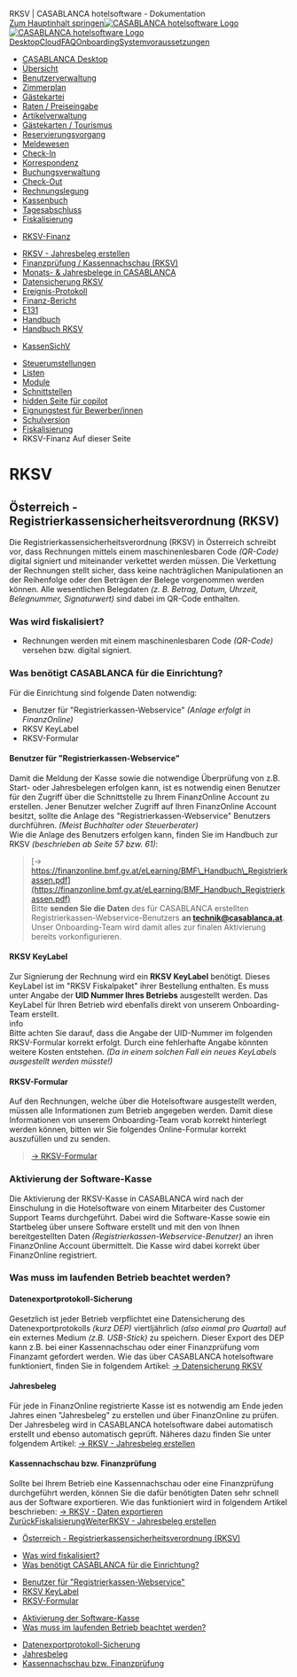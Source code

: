 RKSV | CASABLANCA hotelsoftware - Dokumentation  
[Zum Hauptinhalt springen](https://docs.casablanca.at/desktop/fiscalization/rksv/#__docusaurus_skipToContent_fallback)[![CASABLANCA hotelsoftware Logo](https://docs.casablanca.at/img/logo.png) ![CASABLANCA hotelsoftware Logo](https://docs.casablanca.at/img/Casablanca_LOGO_2022_neg.png)](https://docs.casablanca.at/) [Desktop](https://docs.casablanca.at/desktop/desktop/)[Cloud](https://docs.casablanca.at/cloud/cloud_systems/)[FAQ](https://docs.casablanca.at/faq)[Onboarding](https://docs.casablanca.at/onboarding/fiscalization)[Systemvoraussetzungen](https://docs.casablanca.at/system_requirements)  
* [CASABLANCA Desktop](https://docs.casablanca.at/desktop/desktop/)
* [Übersicht](https://docs.casablanca.at/desktop/interface/)
* [Benutzerverwaltung](https://docs.casablanca.at/desktop/user_management/)
* [Zimmerplan](https://docs.casablanca.at/desktop/room_plan/)
* [Gästekartei](https://docs.casablanca.at/desktop/guest_profile/)
* [Raten / Preiseingabe](https://docs.casablanca.at/desktop/raten/)
* [Artikelverwaltung](https://docs.casablanca.at/desktop/articles/)
* [Gästekarten / Tourismus](https://docs.casablanca.at/desktop/guest_cards/)
* [Reservierungsvorgang](https://docs.casablanca.at/desktop/reservation_process/)
* [Meldewesen](https://docs.casablanca.at/desktop/registration/)
* [Check-In](https://docs.casablanca.at/desktop/check_in/)
* [Korrespondenz](https://docs.casablanca.at/desktop/correspondence/)
* [Buchungsverwaltung](https://docs.casablanca.at/desktop/account/)
* [Check-Out](https://docs.casablanca.at/desktop/check-out/)
* [Rechnungslegung](https://docs.casablanca.at/desktop/accounting/)
* [Kassenbuch](https://docs.casablanca.at/desktop/cashbook/)
* [Tagesabschluss](https://docs.casablanca.at/desktop/daily_closing/)
* [Fiskalisierung](https://docs.casablanca.at/desktop/fiscalization/)
+ [RKSV-Finanz](https://docs.casablanca.at/desktop/fiscalization/rksv/)
- [RKSV - Jahresbeleg erstellen](https://docs.casablanca.at/desktop/fiscalization/rksv/rksv_annual_receipt)
- [Finanzprüfung / Kassennachschau (RKSV)](https://docs.casablanca.at/desktop/fiscalization/rksv/rksv_data_export)
- [Monats- & Jahresbelege in CASABLANCA](https://docs.casablanca.at/desktop/fiscalization/rksv/monthly_annual_receipts)
- [Datensicherung RKSV](https://docs.casablanca.at/desktop/fiscalization/rksv/data_backup_rksv)
- [Ereignis-Protokoll](https://docs.casablanca.at/desktop/fiscalization/rksv/event_protocol)
- [Finanz-Bericht](https://docs.casablanca.at/desktop/fiscalization/rksv/financial_report)
- [E131](https://docs.casablanca.at/desktop/fiscalization/rksv/e131)
- [Handbuch](https://docs.casablanca.at/desktop/fiscalization/rksv/handbuch)
- [Handbuch RKSV](https://docs.casablanca.at/desktop/fiscalization/rksv/handbuch_rksv)
+ [KassenSichV](https://docs.casablanca.at/desktop/fiscalization/kassensichv/)
* [Steuerumstellungen](https://docs.casablanca.at/desktop/tax_changes/)
* [Listen](https://docs.casablanca.at/desktop/lists/)
* [Module](https://docs.casablanca.at/desktop/module/)
* [Schnittstellen](https://docs.casablanca.at/desktop/interfaces/)
* [hidden Seite für copilot](https://docs.casablanca.at/desktop/hidden_copilot)
* [Eignungstest für Bewerber/innen](https://docs.casablanca.at/desktop/qualification)
* [Schulversion](https://docs.casablanca.at/desktop/schoolversion)  
* [Fiskalisierung](https://docs.casablanca.at/desktop/fiscalization/)
* RKSV-Finanz
Auf dieser Seite

# RKSV  
## Österreich - Registrierkassensicherheitsverordnung (RKSV)[](https://docs.casablanca.at/desktop/fiscalization/rksv/#österreich---registrierkassensicherheitsverordnung-rksv "Direkter Link zu Österreich - Registrierkassensicherheitsverordnung (RKSV)")  
Die Registrierkassensicherheitsverordnung (RKSV) in Österreich schreibt vor, dass Rechnungen mittels einem maschinenlesbaren Code *(QR-Code)* digital signiert und miteinander verkettet werden müssen. Die Verkettung der Rechnungen stellt sicher, dass keine nachträglichen Manipulationen an der Reihenfolge oder den Beträgen der Belege vorgenommen werden können. Alle wesentlichen Belegdaten *(z. B. Betrag, Datum, Uhrzeit, Belegnummer, Signaturwert)* sind dabei im QR-Code enthalten.

### Was wird fiskalisiert?[](https://docs.casablanca.at/desktop/fiscalization/rksv/#was-wird-fiskalisiert "Direkter Link zu Was wird fiskalisiert?")  
* Rechnungen werden mit einem maschinenlesbaren Code *(QR-Code)* versehen bzw. digital signiert.

### Was benötigt CASABLANCA für die Einrichtung?[](https://docs.casablanca.at/desktop/fiscalization/rksv/#was-benötigt-casablanca-für-die-einrichtung "Direkter Link zu Was benötigt CASABLANCA für die Einrichtung?")  
Für die Einrichtung sind folgende Daten notwendig:  
* Benutzer für "Registrierkassen-Webservice" *(Anlage erfolgt in FinanzOnline)*
* RKSV KeyLabel
* RKSV-Formular  
#### Benutzer für "Registrierkassen-Webservice"[](https://docs.casablanca.at/desktop/fiscalization/rksv/#benutzer-für-registrierkassen-webservice "Direkter Link zu Benutzer für \"Registrierkassen-Webservice\"")  
Damit die Meldung der Kasse sowie die notwendige Überprüfung von z.B. Start- oder Jahresbelegen erfolgen kann, ist es notwendig einen Benutzer für den Zugriff über die Schnittstelle zu Ihrem FinanzOnline Account zu erstellen. Jener Benutzer welcher Zugriff auf Ihren FinanzOnline Account besitzt, sollte die Anlage des "Registrierkassen-Webservice" Benutzers durchführen. *(Meist Buchhalter oder Steuerberater)*  
Wie die Anlage des Benutzers erfolgen kann, finden Sie im Handbuch zur RKSV *(beschrieben ab Seite 57 bzw. 61)*:  
> [-> https://finanzonline.bmf.gv.at/eLearning/BMF\_Handbuch\_Registrierkassen.pdf](https://finanzonline.bmf.gv.at/eLearning/BMF_Handbuch_Registrierkassen.pdf)  
Bitte **senden Sie die Daten** des für CASABLANCA erstellten Registrierkassen-Webservice-Benutzers **an technik@casablanca.at**. Unser Onboarding-Team wird damit alles zur finalen Aktivierung bereits vorkonfigurieren.  
#### RKSV KeyLabel[](https://docs.casablanca.at/desktop/fiscalization/rksv/#rksv-keylabel "Direkter Link zu RKSV KeyLabel")  
Zur Signierung der Rechnung wird ein **RKSV KeyLabel** benötigt. Dieses KeyLabel ist im "RKSV Fiskalpaket" ihrer Bestellung enthalten. Es muss unter Angabe der **UID Nummer Ihres Betriebs** ausgestellt werden. Das KeyLabel für Ihren Betrieb wird ebenfalls direkt von unserem Onboarding-Team erstellt.  
info  
Bitte achten Sie darauf, dass die Angabe der UID-Nummer im folgenden RKSV-Formular korrekt erfolgt. Durch eine fehlerhafte Angabe könnten weitere Kosten entstehen. *(Da in einem solchen Fall ein neues KeyLabels ausgestellt werden müsste!)*  
#### RKSV-Formular[](https://docs.casablanca.at/desktop/fiscalization/rksv/#rksv-formular "Direkter Link zu RKSV-Formular")  
Auf den Rechnungen, welche über die Hotelsoftware ausgestellt werden, müssen alle Informationen zum Betrieb angegeben werden. Damit diese Informationen von unserem Onboarding-Team vorab korrekt hinterlegt werden können, bitten wir Sie folgendes Online-Formular korrekt auszufüllen und zu senden.  
> [-> RKSV-Formular](https://www.casablanca.at/rksv-formular/)

### Aktivierung der Software-Kasse[](https://docs.casablanca.at/desktop/fiscalization/rksv/#aktivierung-der-software-kasse "Direkter Link zu Aktivierung der Software-Kasse")  
Die Aktivierung der RKSV-Kasse in CASABLANCA wird nach der Einschulung in die Hotelsoftware von einem Mitarbeiter des Customer Support Teams durchgeführt. Dabei wird die Software-Kasse sowie ein Startbeleg über unsere Software erstellt und mit den von Ihnen bereitgestellten Daten *(Registrierkassen-Webservice-Benutzer)* an ihren FinanzOnline Account übermittelt. Die Kasse wird dabei korrekt über FinanzOnline registriert.

### Was muss im laufenden Betrieb beachtet werden?[](https://docs.casablanca.at/desktop/fiscalization/rksv/#was-muss-im-laufenden-betrieb-beachtet-werden "Direkter Link zu Was muss im laufenden Betrieb beachtet werden?")  
#### Datenexportprotokoll-Sicherung[](https://docs.casablanca.at/desktop/fiscalization/rksv/#datenexportprotokoll-sicherung "Direkter Link zu Datenexportprotokoll-Sicherung")  
Gesetzlich ist jeder Betrieb verpflichtet eine Datensicherung des Datenexportprotokolls *(kurz DEP)* viertljährlich *(also einmal pro Quartal)* auf ein externes Medium *(z.B. USB-Stick)* zu speichern. Dieser Export des DEP kann z.B. bei einer Kassennachschau oder einer Finanzprüfung vom Finanzamt gefordert werden. Wie das über CASABLANCA hotelsoftware funktioniert, finden Sie in folgendem Artikel: [-> Datensicherung RKSV](https://docs.casablanca.at/desktop/fiscalization/rksv/data_backup_rksv)  
#### Jahresbeleg[](https://docs.casablanca.at/desktop/fiscalization/rksv/#jahresbeleg "Direkter Link zu Jahresbeleg")  
Für jede in FinanzOnline registrierte Kasse ist es notwendig am Ende jeden Jahres einen "Jahresbeleg" zu erstellen und über FinanzOnline zu prüfen. Der Jahresbeleg wird in CASABLANCA hotelsoftware dabei automatisch erstellt und ebenso automatisch geprüft. Näheres dazu finden Sie unter folgendem Artikel: [-> RKSV - Jahresbeleg erstellen](https://docs.casablanca.at/desktop/fiscalization/rksv/rksv_annual_receipt)  
#### Kassennachschau bzw. Finanzprüfung[](https://docs.casablanca.at/desktop/fiscalization/rksv/#kassennachschau-bzw-finanzprüfung "Direkter Link zu Kassennachschau bzw. Finanzprüfung")  
Sollte bei Ihrem Betrieb eine Kassennachschau oder eine Finanzprüfung durchgeführt werden, können Sie die dafür benötigten Daten sehr schnell aus der Software exportieren. Wie das funktioniert wird in folgendem Artikel beschrieben: [-> RKSV - Daten exportieren](https://docs.casablanca.at/desktop/fiscalization/rksv/rksv_data_export)  
[ZurückFiskalisierung](https://docs.casablanca.at/desktop/fiscalization/)[WeiterRKSV - Jahresbeleg erstellen](https://docs.casablanca.at/desktop/fiscalization/rksv/rksv_annual_receipt)  
* [Österreich - Registrierkassensicherheitsverordnung (RKSV)](https://docs.casablanca.at/desktop/fiscalization/rksv/#österreich---registrierkassensicherheitsverordnung-rksv)
+ [Was wird fiskalisiert?](https://docs.casablanca.at/desktop/fiscalization/rksv/#was-wird-fiskalisiert)
+ [Was benötigt CASABLANCA für die Einrichtung?](https://docs.casablanca.at/desktop/fiscalization/rksv/#was-benötigt-casablanca-für-die-einrichtung)
- [Benutzer für "Registrierkassen-Webservice"](https://docs.casablanca.at/desktop/fiscalization/rksv/#benutzer-für-registrierkassen-webservice)
- [RKSV KeyLabel](https://docs.casablanca.at/desktop/fiscalization/rksv/#rksv-keylabel)
- [RKSV-Formular](https://docs.casablanca.at/desktop/fiscalization/rksv/#rksv-formular)
+ [Aktivierung der Software-Kasse](https://docs.casablanca.at/desktop/fiscalization/rksv/#aktivierung-der-software-kasse)
+ [Was muss im laufenden Betrieb beachtet werden?](https://docs.casablanca.at/desktop/fiscalization/rksv/#was-muss-im-laufenden-betrieb-beachtet-werden)
- [Datenexportprotokoll-Sicherung](https://docs.casablanca.at/desktop/fiscalization/rksv/#datenexportprotokoll-sicherung)
- [Jahresbeleg](https://docs.casablanca.at/desktop/fiscalization/rksv/#jahresbeleg)
- [Kassennachschau bzw. Finanzprüfung](https://docs.casablanca.at/desktop/fiscalization/rksv/#kassennachschau-bzw-finanzprüfung)